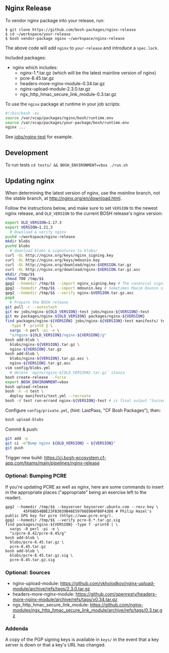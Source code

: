 ## Nginx Release

To vendor nginx package into your release, run:

```
$ git clone https://github.com/bosh-packages/nginx-release
$ cd ~/workspace/your-release
$ bosh vendor-package nginx ~/workspace/nginx-release
```

The above code will add `nginx` to `your-release` and introduce a `spec.lock`.

Included packages:

- nginx which includes:
	- nginx-1.*.tar.gz (which will be the latest mainline version of nginx)
	- pcre-8.45.tar.gz
	- headers-more-nginx-module-0.34.tar.gz
	- nginx-upload-module-2.3.0.tar.gz
	- ngx_http_hmac_secure_link_module-0.3.tar.gz

To use the `nginx` package at runtime in your job scripts:

```bash
#!/bin/bash -eu
source /var/vcap/packages/nginx/bosh/runtime.env
source /var/vcap/packages/your-package/bosh/runtime.env
nginx ...
```

See [jobs/nginx-test](jobs/nginx-test) for example.

## Development

To run tests `cd tests/ && BOSH_ENVIRONMENT=vbox ./run.sh`

## Updating nginx

When determining the latest version of nginx, use the _mainline_ branch, not the
_stable_ branch, at <http://nginx.org/en/download.html>.

Follow the instructions below, and make sure to set `VERSION` to the newest
nginx release, and `OLD_VERSION` to the current BOSH release's nginx version:

```bash
export OLD_VERSION=1.17.3
export VERSION=1.21.3
  # Download & verify nginx
pushd ~/workspace/nginx-release
mkdir blobs
pushd blobs
  # download blobs & signatures to blobs/
curl -OL http://nginx.org/keys/nginx_signing.key
curl -OL http://nginx.org/keys/mdounin.key
curl -OL http://nginx.org/download/nginx-$VERSION.tar.gz
curl -OL http://nginx.org/download/nginx-$VERSION.tar.gz.asc
mkdir /tmp/$$
chmod 700 /tmp/$$
gpg2 --homedir /tmp/$$ --import nginx_signing.key # The canonical signing key
gpg2 --homedir /tmp/$$ --import mdounin.key # Sometimes Maxim Dounin signs with his own key
gpg2 --homedir /tmp/$$ --verify nginx-$VERSION.tar.gz.asc
popd
  # Prepare the BOSH release
git pull -r --autostash
git mv jobs/nginx-${OLD_VERSION}-test jobs/nginx-${VERSION}-test
git mv packages/nginx-${OLD_VERSION} packages/nginx-${VERSION}
find packages/nginx-${VERSION} jobs/nginx-${VERSION}-test manifests/ tests/ README.md \
  -type f -print0 | \
  xargs -0 perl -pi -e \
  "s/nginx-${OLD_VERSION}/nginx-${VERSION}/g"
bosh add-blob \
  blobs/nginx-${VERSION}.tar.gz \
  nginx-${VERSION}.tar.gz
bosh add-blob \
  blobs/nginx-${VERSION}.tar.gz.asc \
  nginx-${VERSION}.tar.gz.asc
vim config/blobs.yml
  # delete `nginx/nginx-${OLD_VERSION}.tar.gz` stanza
bosh create-release --force
export BOSH_ENVIRONMENT=vbox
bosh upload-release
bosh -n -d test \
  deploy manifests/test.yml --recreate
bosh -d test run-errand nginx-${VERSION}-test # is final output "Succeeded"?
```

Configure `config/private.yml`, (hint: LastPass, "CF Bosh Packages"), then:

```bash
bosh upload-blobs
```

Commit & push:

```bash
git add -p
git ci -m"Bump nginx ${OLD_VERSION} → ${VERSION}"
git push
```

Trigger new build:
<https://ci.bosh-ecosystem.cf-app.com/teams/main/pipelines/nginx-release>

### Optional: Bumping PCRE

If you're updating PCRE as well as nginx, here are some commands to insert in
the appropriate places ("appropriate" being an exercise left to the reader).

```
gpg2 --homedir /tmp/$$ --keyserver keyserver.ubuntu.com --recv-key \
        45F68D54BBE23FB3039B46E59766E084FB0F43D8 # Philip Hazel's public GPG key for pcre (https://www.pcre.org/).
gpg2 --homedir /tmp/$$ --verify pcre-8.*.tar.gz.sig
find packages/nginx-${VERSION} -type f -print0 | \
  xargs -0 perl -pi -e \
  "s/pcre-8.42/pcre-8.45/g"
bosh add-blob \
  blobs/pcre-8.45.tar.gz \
  pcre-8.45.tar.gz
bosh add-blob \
  blobs/pcre-8.45.tar.gz.sig \
  pcre-8.45.tar.gz.sig
```

### Optional: Sources

- nginx-upload-module: <https://github.com/vkholodkov/nginx-upload-module/archive/refs/tags/2.3.0.tar.gz>
- headers-more-nginx-module: <https://github.com/openresty/headers-more-nginx-module/archive/refs/tags/v0.34.tar.gz>
- ngx_http_hmac_secure_link_module: <https://github.com/nginx-modules/ngx_http_hmac_secure_link_module/archive/refs/tags/0.3.tar.gz>

### Addenda

A copy of the PGP signing keys is available in `keys/` in the event that a key
server is down or that a key's URL has changed.
